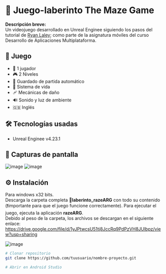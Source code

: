 # 📱 Juego-laberinto The Maze Game

**Descripción breve:**  
Un videojuego desarrollado en Unreal Enginee siguiendo los pasos del tutorial de [Ryan Laley](https://www.youtube.com/playlist?list=PL4G2bSPE_8uk84cmXmVO-uS8ioIXEJkh0); como parte de la asignatura móviles del curso Desarrollo de Aplicaciones Multiplataforma.

## 🚀 Juego
- 👤 1 jugador
- 🎮 2 Niveles
- 💾 Guardado de partida automático
- 🩷 Sistema de vida
- 🩹 Mecánicas de daño
- 🔊 Sonido y luz de ambiente
- 🇬🇧 Inglés

## 🛠️ Tecnologías usadas
- Unreal Enginee v4.23.1

## 📸 Capturas de pantalla
![image](https://github.com/user-attachments/assets/f8a0fbe8-8f7f-4a98-a46a-eed7d7caa22c)
![image](https://github.com/user-attachments/assets/1764f7d7-675d-4055-b2ea-75c3c03b47c6)

## ⚙️ Instalación
Para windows x32 bits.<br/>
Descarga la carpeta completa 📁**laberinto_razeARG** con todo su contenido (❗importante para que el juego funcione correctamente). Para ejecutar el juego, ejecuta la aplicación **razeARG**.<br/>
Debido al peso de la carpeta, los archivos se descargan en el siguiente enlace: https://drive.google.com/file/d/1yJPtwcsU51tj8JccRq9PdPzVH8JUlbpz/view?usp=sharing <br/>

![image](https://github.com/user-attachments/assets/9e0c53de-22e6-4001-b035-f78852c9d77b)


```bash
# Clonar repositorio
git clone https://github.com/tuusuario/nombre-proyecto.git

# Abrir en Android Studio
